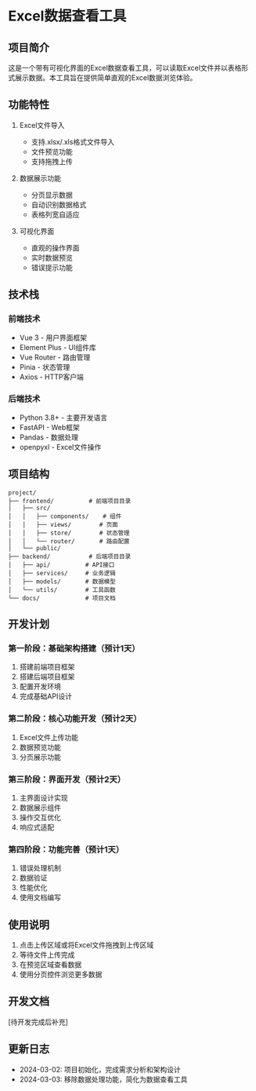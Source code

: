 # Excel数据查看工具

## 项目简介
这是一个带有可视化界面的Excel数据查看工具，可以读取Excel文件并以表格形式展示数据。本工具旨在提供简单直观的Excel数据浏览体验。

## 功能特性
1. Excel文件导入
   - 支持.xlsx/.xls格式文件导入
   - 文件预览功能
   - 支持拖拽上传

2. 数据展示功能
   - 分页显示数据
   - 自动识别数据格式
   - 表格列宽自适应

3. 可视化界面
   - 直观的操作界面
   - 实时数据预览
   - 错误提示功能

## 技术栈
### 前端技术
- Vue 3 - 用户界面框架
- Element Plus - UI组件库
- Vue Router - 路由管理
- Pinia - 状态管理
- Axios - HTTP客户端

### 后端技术
- Python 3.8+ - 主要开发语言
- FastAPI - Web框架
- Pandas - 数据处理
- openpyxl - Excel文件操作

## 项目结构
```
project/
├── frontend/          # 前端项目目录
│   ├── src/          
│   │   ├── components/    # 组件
│   │   ├── views/        # 页面
│   │   ├── store/        # 状态管理
│   │   └── router/       # 路由配置
│   └── public/
├── backend/           # 后端项目目录
│   ├── api/          # API接口
│   ├── services/     # 业务逻辑
│   ├── models/       # 数据模型
│   └── utils/        # 工具函数
└── docs/             # 项目文档
```

## 开发计划
### 第一阶段：基础架构搭建（预计1天）
1. 搭建前端项目框架
2. 搭建后端项目框架
3. 配置开发环境
4. 完成基础API设计

### 第二阶段：核心功能开发（预计2天）
1. Excel文件上传功能
2. 数据预览功能
3. 分页展示功能

### 第三阶段：界面开发（预计2天）
1. 主界面设计实现
2. 数据展示组件
3. 操作交互优化
4. 响应式适配

### 第四阶段：功能完善（预计1天）
1. 错误处理机制
2. 数据验证
3. 性能优化
4. 使用文档编写

## 使用说明
1. 点击上传区域或将Excel文件拖拽到上传区域
2. 等待文件上传完成
3. 在预览区域查看数据
4. 使用分页控件浏览更多数据

## 开发文档
[待开发完成后补充]

## 更新日志
- 2024-03-02: 项目初始化，完成需求分析和架构设计
- 2024-03-03: 移除数据处理功能，简化为数据查看工具 